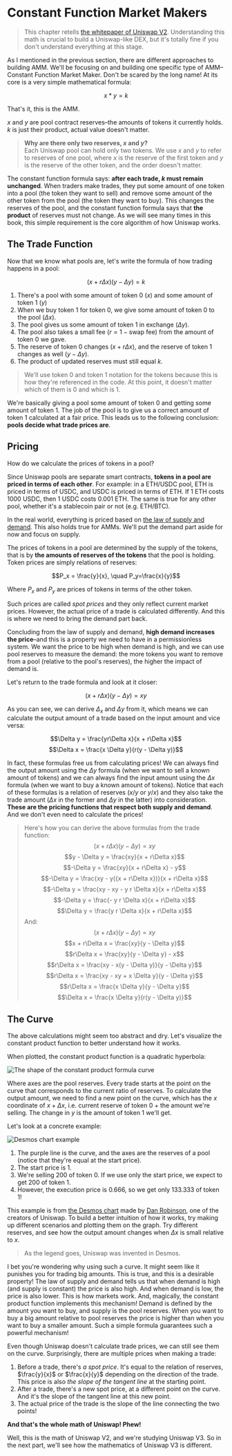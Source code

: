# Constant Function Market Makers

> This chapter retells [the whitepaper of Uniswap V2](https://uniswap.org/whitepaper.pdf). Understanding this math is crucial to build a Uniswap-like DEX, but it's totally fine if you don't understand everything at this stage.

As I mentioned in the previous section, there are different approaches to building AMM. We'll be focusing on and building one specific type of AMM–Constant Function Market Maker. Don't be scared by the long name! At its core is a very simple mathematical formula:

$$x * y = k$$

That's it, this is the AMM.

$x$ and $y$ are pool contract reserves–the amounts of tokens it currently holds. *k* is just their product, actual value doesn't matter.

> **Why are there only two reserves, *x* and *y*?**  
Each Uniswap pool can hold only two tokens. We use *x* and *y* to refer to reserves of one pool, where *x* is the reserve of the first token and *y* is the reserve of the other token, and the order doesn't matter.

The constant function formula says: **after each trade, *k* must remain unchanged**. When traders make trades, they put some amount of one token into a pool (the token they want to sell) and remove some amount of the other token from the pool (the token they want to buy). This changes the reserves of the pool, and the constant function formula says that **the product** of reserves must not change. As we will see many times in this book, this simple requirement is the core algorithm of how Uniswap works.

## The Trade Function
Now that we know what pools are, let's write the formula of how trading happens in a pool:

$$(x + r\Delta x)(y - \Delta y) = k$$

1. There's a pool with some amount of token 0 ($x$) and some amount of token 1 ($y$) 
1. When we buy token 1 for token 0, we give some amount of token 0 to the pool ($\Delta x$).
1. The pool gives us some amount of token 1 in exchange ($\Delta y$).
1. The pool also takes a small fee ($r = 1 - \text{swap fee}$) from the amount of token 0 we gave.
1. The reserve of token 0 changes ($x + r \Delta x$), and the reserve of token 1 changes as well ($y - \Delta y$).
1. The product of updated reserves must still equal $k$.

> We'll use token 0 and token 1 notation for the tokens because this is how they're referenced in the code. At this point, it doesn't matter which of them is 0 and which is 1.

We're basically giving a pool some amount of token 0 and getting some amount of token 1. The job of the pool is to give us a correct amount of token 1 calculated at a fair price. This leads us to the following conclusion: **pools decide what trade prices are**.

## Pricing

How do we calculate the prices of tokens in a pool?

Since Uniswap pools are separate smart contracts, **tokens in a pool are priced in terms of each other**. For example: in a ETH/USDC pool, ETH is priced in terms of USDC, and USDC is priced in terms of ETH. If 1 ETH costs 1000 USDC, then 1 USDC costs 0.001 ETH. The same is true for any other pool, whether it's a stablecoin pair or not (e.g. ETH/BTC).

In the real world, everything is priced based on [the law of supply and demand](https://www.investopedia.com/terms/l/law-of-supply-demand.asp).  This also holds true for AMMs. We'll put the demand part aside for now and focus on supply.

The prices of tokens in a pool are determined by the supply of the tokens, that is by **the amounts of reserves of the tokens** that the pool is holding. Token prices are simply relations of reserves:

$$P_x = \frac{y}{x}, \quad P_y=\frac{x}{y}$$

Where $P_x$ and $P_y$ are prices of tokens in terms of the other token.

Such prices are called *spot prices* and they only reflect current market prices. However, the actual price of a trade is calculated differently. And this is where we need to bring the demand part back.

Concluding from the law of supply and demand, **high demand increases the price**–and this is a property we need to have in a permissionless system. We want the price to be high when demand is high, and we can use pool reserves to measure the demand: the more tokens you want to remove from a pool (relative to the pool's reserves), the higher the impact of demand is.

Let's return to the trade formula and look at it closer:

$$(x + r\Delta x)(y - \Delta y) = xy$$

As you can see, we can derive $\Delta_x$ and $\Delta y$ from it, which means we can calculate the output amount of a trade based on the input amount and vice versa:

$$\Delta y = \frac{yr\Delta x}{x + r\Delta x}$$
$$\Delta x = \frac{x \Delta y}{r(y - \Delta y)}$$

In fact, these formulas free us from calculating prices! We can always find the output amount using the $\Delta y$ formula (when we want to sell a known amount of tokens) and we can always find the input amount using the $\Delta x$ formula (when we want to buy a known amount of tokens). Notice that each of these formulas is a relation of reserves ($x/y$ or $y/x$) and they also take the trade amount ($\Delta x$ in the former and $\Delta y$ in the latter) into consideration. **These are the pricing functions that respect both supply and demand**. And we don't even need to calculate the prices!

> Here's how you can derive the above formulas from the trade function:
$$(x + r\Delta x)(y - \Delta y) = xy$$
$$y - \Delta y = \frac{xy}{x + r\Delta x}$$
$$-\Delta y = \frac{xy}{x + r\Delta x} - y$$
$$-\Delta y = \frac{xy - y({x + r\Delta x})}{x + r\Delta x}$$
$$-\Delta y = \frac{xy - xy - y r \Delta x}{x + r\Delta x}$$
$$-\Delta y = \frac{- y r \Delta x}{x + r\Delta x}$$
$$\Delta y = \frac{y r \Delta x}{x + r\Delta x}$$
And:
$$(x + r\Delta x)(y - \Delta y) = xy$$
$$x + r\Delta x = \frac{xy}{y - \Delta y}$$
$$r\Delta x = \frac{xy}{y - \Delta y} - x$$
$$r\Delta x = \frac{xy - x(y - \Delta y)}{y - \Delta y}$$
$$r\Delta x = \frac{xy - xy + x \Delta y}{y - \Delta y}$$
$$r\Delta x = \frac{x \Delta y}{y - \Delta y}$$
$$\Delta x = \frac{x \Delta y}{r(y - \Delta y)}$$

## The Curve

The above calculations might seem too abstract and dry. Let's visualize the constant product function to better understand how it works.

When plotted, the constant product function is a quadratic hyperbola:

![The shape of the constant product formula curve](images/the_curve.png)

Where axes are the pool reserves. Every trade starts at the point on the curve that corresponds to the current ratio of reserves. To calculate the output amount, we need to find a new point on the curve, which has the $x$ coordinate of $x+\Delta x$, i.e. current reserve of token 0 + the amount we're selling. The change in $y$ is the amount of token 1 we'll get.

Let's look at a concrete example:

![Desmos chart example](images/desmos.png)

1. The purple line is the curve, and the axes are the reserves of a pool (notice that they're equal at the start price).
1. The start price is 1.
1. We're selling 200 of token 0. If we use only the start price, we expect to get 200 of token 1.
1. However, the execution price is 0.666, so we get only 133.333 of token 1!

This example is from [the Desmos chart](https://www.desmos.com/calculator/7wbvkts2jf) made by [Dan Robinson](https://twitter.com/danrobinson), one of the creators of Uniswap. To build a better intuition of how it works, try making up different scenarios and plotting them on the graph. Try different reserves, and see how the output amount changes when $\Delta x$ is small relative to $x$.

> As the legend goes, Uniswap was invented in Desmos.

I bet you're wondering why using such a curve. It might seem like it punishes you for trading big amounts. This is true, and this is a desirable property! The law of supply and demand tells us that when demand is high (and supply is constant) the price is also high. And when demand is low, the price is also lower. This is how markets work. And, magically, the constant product function implements this mechanism! Demand is defined by the amount you want to buy, and supply is the pool reserves. When you want to buy a big amount relative to pool reserves the price is higher than when you want to buy a smaller amount. Such a simple formula guarantees such a powerful mechanism!

Even though Uniswap doesn't calculate trade prices, we can still see them on the curve. Surprisingly, there are multiple prices when making a trade:

1. Before a trade, there's *a spot price*. It's equal to the relation of reserves, $\frac{y}{x}$ or $\frac{x}{y}$ depending on the direction of the trade. This price is also *the slope of the tangent line* at the starting point.
1. After a trade, there's a new spot price, at a different point on the curve. And it's the slope of the tangent line at this new point.
1. The actual price of the trade is the slope of the line connecting the two points!

**And that's the whole math of Uniswap! Phew!**

Well, this is the math of Uniswap V2, and we're studying Uniswap V3. So in the next part, we'll see how the mathematics of Uniswap V3 is different.